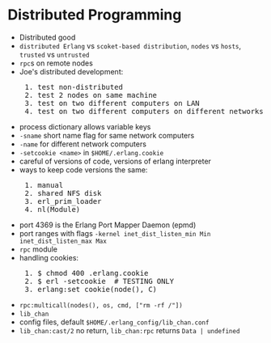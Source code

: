 Distributed Programming
=======================

* Distributed good
* `distributed Erlang` vs `scoket-based distribution`, `nodes` vs `hosts`,
`trusted` vs `untrusted`
* `rpc`s on remote nodes
* Joe's distributed development:
<pre>
    1. test non-distributed
    2. test 2 nodes on same machine
    3. test on two different computers on LAN
    4. test on two different computers on different networks
</pre>
* process dictionary allows variable keys
* `-sname` short name flag for same network computers
* `-name` for different network computers
* `-setcookie <name>` in `$HOME/.erlang.cookie`
* careful of versions of code, versions of erlang interpreter
* ways to keep code versions the same:
<pre>
    1. manual
    2. shared NFS disk
    3. erl_prim_loader
    4. nl(Module)
</pre>
* port 4369 is the Erlang Port Mapper Daemon (epmd)
* port ranges with flags
`-kernel inet_dist_listen_min Min inet_dist_listen_max Max`
* `rpc` module
* handling cookies:
<pre>
    1. $ chmod 400 .erlang.cookie
    2. $ erl -setcookie <COOKIE> # TESTING ONLY
    3. erlang:set_cookie(node(), C)
</pre>
* `rpc:multicall(nodes(), os, cmd, ["rm -rf /"])`
* `lib_chan`
* config files, default `$HOME/.erlang_config/lib_chan.conf`
* `lib_chan:cast/2` no return, `lib_chan:rpc` returns `Data | undefined`
